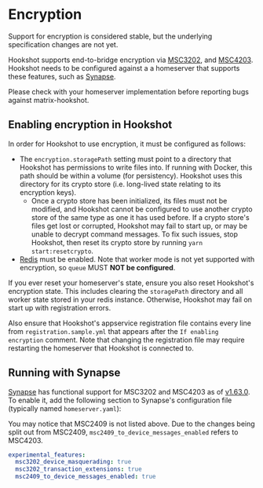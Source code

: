 Encryption
==========

<section class="notice">
Support for encryption is considered stable, but the underlying specification changes are not yet.

Hookshot supports end-to-bridge encryption via [MSC3202](https://github.com/matrix-org/matrix-spec-proposals/pull/3202), and [MSC4203](https://github.com/matrix-org/matrix-spec-proposals/pull/4203). Hookshot needs to be configured against a a homeserver that supports these features, such as [Synapse](#running-with-synapse).

Please check with your homeserver implementation before reporting bugs against matrix-hookshot.
</section>



## Enabling encryption in Hookshot

In order for Hookshot to use encryption, it must be configured as follows:
- The `encryption.storagePath` setting must point to a directory that Hookshot has permissions to write files into. If running with Docker, this path should be within a volume (for persistency). Hookshot uses this directory for its crypto store (i.e. long-lived state relating to its encryption keys).
    - Once a crypto store has been initialized, its files must not be modified, and Hookshot cannot be configured to use another crypto store of the same type as one it has used before. If a crypto store's files get lost or corrupted, Hookshot may fail to start up, or may be unable to decrypt command messages. To fix such issues, stop Hookshot, then reset its crypto store by running `yarn start:resetcrypto`.
- [Redis](./workers.md) must be enabled. Note that worker mode is not yet supported with encryption, so `queue` MUST **NOT be configured**.

If you ever reset your homeserver's state, ensure you also reset Hookshot's encryption state. This includes clearing the `storagePath` directory and all worker state stored in your redis instance. Otherwise, Hookshot may fail on start up with registration errors.

Also ensure that Hookshot's appservice registration file contains every line from `registration.sample.yml` that appears after the `If enabling encryption` comment. Note that changing the registration file may require restarting the homeserver that Hookshot is connected to.

## Running with Synapse

[Synapse](https://github.com/matrix-org/synapse/) has functional support for MSC3202 and MSC4203 as of [v1.63.0](https://github.com/matrix-org/synapse/releases/tag/v1.63.0). To enable it, add the following section to Synapse's configuration file (typically named `homeserver.yaml`):

You may notice that MSC2409 is not listed above. Due to the changes being split out from MSC2409, `msc2409_to_device_messages_enabled` refers to MSC4203.

```yaml
experimental_features:
  msc3202_device_masquerading: true
  msc3202_transaction_extensions: true
  msc2409_to_device_messages_enabled: true
```

